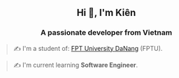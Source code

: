 <h2 align="center">Hi 👋, I'm Kiên</h2>
<p align="center">
  <h3 align="center">A passionate developer from Vietnam  </h3>
</p>

> ✍ I'm a student of: [FPT University DaNang](https://dnuni.fpt.edu.vn/) (FPTU).

> ✍ I'm current learning **Software Engineer**.

<br />
